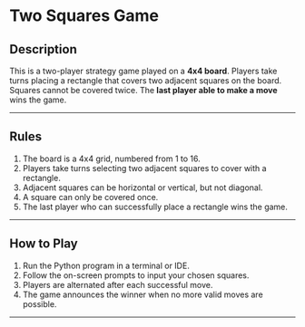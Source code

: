 # Two Squares Game

## Description
This is a two-player strategy game played on a **4x4 board**. Players take turns placing a rectangle that covers two adjacent squares on the board. Squares cannot be covered twice. The **last player able to make a move** wins the game.

---

## Rules
1. The board is a 4x4 grid, numbered from 1 to 16.
2. Players take turns selecting two adjacent squares to cover with a rectangle.
3. Adjacent squares can be horizontal or vertical, but not diagonal.
4. A square can only be covered once.
5. The last player who can successfully place a rectangle wins the game.

---

## How to Play
1. Run the Python program in a terminal or IDE.
2. Follow the on-screen prompts to input your chosen squares.
3. Players are alternated after each successful move.
4. The game announces the winner when no more valid moves are possible.

---

